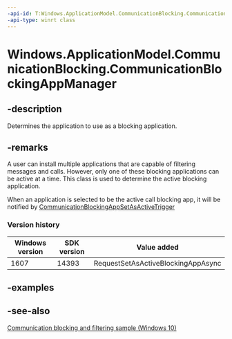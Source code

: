 ```yaml
---
-api-id: T:Windows.ApplicationModel.CommunicationBlocking.CommunicationBlockingAppManager
-api-type: winrt class
---
```


<!-- Class syntax.
public class CommunicationBlockingAppManager 
-->

# Windows.ApplicationModel.CommunicationBlocking.CommunicationBlockingAppManager

## -description

Determines the application to use as a blocking application.

## -remarks

A user can install multiple applications that are capable of filtering messages and calls. However, only one of these blocking applications can be active at a time. This class is used to determine the active blocking application.

When an application is selected to be the active call blocking app, it will be notified by [CommunicationBlockingAppSetAsActiveTrigger](../windows.applicationmodel.background/communicationblockingappsetasactivetrigger.md)

### Version history

| Windows version | SDK version | Value added |
| -- | -- | -- |
| 1607 | 14393 | RequestSetAsActiveBlockingAppAsync |

## -examples

## -see-also

[Communication blocking and filtering sample (Windows 10)](https://github.com/microsoft/Windows-universal-samples/tree/main/archived/CommunicationBlockAndFilter)
